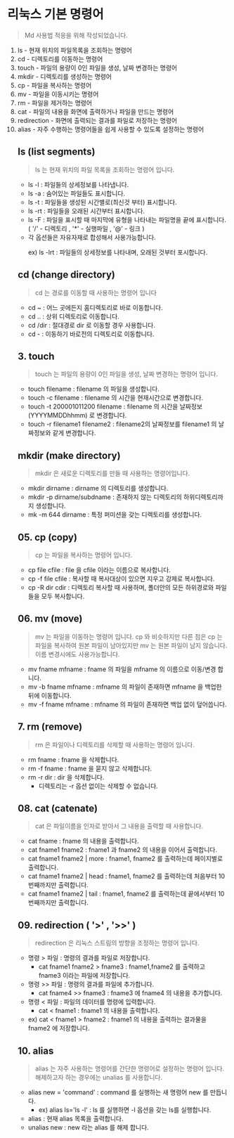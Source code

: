 # 리눅스 기본 명령어

> Md 사용법 적응을 위해 작성되었습니다.

  <ol>
    <li>ls - 현재 위치의 파일목록을 조회하는 명령어
    <li>cd - 디렉토리를 이동하는 명령어
    <li>touch - 파일의 용량이 0인 파일을 생성, 날짜 변경하는 명령어
    <li>mkdir - 디렉토리를 생성하는 명령어
    <li>cp - 파일을 복사하는 명령어
    <li>mv - 파일을 이동시키는 명령어
    <li>rm - 파일을 제거하는 명령어
    <li>cat - 파일의 내용을 화면에 출력하거나 파일을 만드는 명령어
    <li>redirection - 화면에 출력되는 결과를 파일로 저장하는 명령어
    <li>alias - 자주 수행하는 명령어들을 쉽게 사용할 수 있도록 설정하는 명령어

## ls (list segments)

> ls 는 현재 위치의 파일 목록을 조회하는 명령어 입니다.

<ul>
    <li>ls -l : 파일들의 상세정보를 나타냅니다.
    <li>ls -a : 숨어있는 파일들도 표시합니다.
    <li>ls -t : 파일들을 생성된 시간별로(최신것 부터) 표시합니다.
    <li>ls -rt : 파일들을 오래된 시간부터 표시합니다.
    <li>ls -F : 파일을 표시할 때 마지막에 유형을 나타내는 파일명을 끝에 표시합니다. ( '/' - 디렉토리 , '*' - 실행파일 , '@' - 링크 )
<li> 각 옵션들은 자유자재로 합성해서 사용가능합니다.

ex) ls -lrt : 파일들의 상세정보를 나타내며, 오래된 것부터 포시합니다.

</ul>

## cd (change directory)

> cd 는 경로를 이동할 때 사용하는 명령어 입니다

<ul>
    <li>cd ~ : 어느 곳에든지 홈디렉토리로 바로 이동합니다.
    <li>cd .. : 상위 디렉토리로 이동합니다.
    <li>cd /dir : 절대경로 dir 로 이동할 경우 사용합니다.
    <li>cd - : 이동하기 바로전의 디렉토리로 이동합니다.
</ul>

## 3. touch

> touch 는 파일의 용량이 0인 파일을 생성, 날짜 변경하는 명령어 입니다.

<ul>
<li>touch filename : filename 의 파일을 생성합니다.
<li>touch -c filename : filename 의 시간을 현재시간으로 변경합니다.
<li>touch -t 200001011200 filename : filename 의 시간을 날짜정보(YYYYMMDDhhmm) 로 변경합니다.
<li>touch -r filename1 filename2 : filename2의 날짜정보를 filename1 의 날짜정보와 같게 변경합니다.
</ul>

## mkdir (make directory)

> mkdir 은 새로운 디렉토리를 만들 때 사용하는 명령어입니다.

<ul>
<li>mkdir dirname : dirname 의 디렉토리를 생성합니다.
<li>mkdir -p dirname/subdname : 존재하지 않는 디렉토리의 하위디렉토리까지 생성합니다.
<li>mk -m 644 dirname : 특정 퍼미션을 갖는 디렉토리를 생성합니다.
</ul>

## 05. cp (copy)

> cp 는 파일을 복사하는 명령어 입니다.

<ul>
<li>cp file cfile : file 을 cfile 이라는 이름으로 복사합니다.
<li>cp -f file cfile : 복사할 때 복사대상이 있으면 지우고 강제로 복사합니다.
<li>cp -R dir cdir : 디렉토리 복사할 때 사용하며, 폴더안의 모든 하위경로와 파일들을 모두 복사합니다.
</ul>

## 06. mv (move)

> mv 는 파일을 이동하는 명령어 입니다. cp 와 비슷하지만 다른 점은 cp 는 파일을 복사하여 원본 파일이 남아있지만 mv 는 원본 파일이 남지 않습니다. 이름 변경시에도 사용가능합니다.

<ul>
<li>mv fname mfname : fname 의 파일을 mfname 의 이름으로 이동/변경 합니다.
<li>mv -b fname mfname : mfname 의 파일이 존재하면 mfname 을 백업한 뒤에 이동합니다.
<li>mv -f fname mfname : mfname 의 파일이 존재하면 백업 없이 덮어씁니다.
</ul>

## 7. rm (remove)

> rm 은 파일이나 디렉토리를 삭제할 때 사용하는 명령어 입니다.

<ul>
<li>rm fname : fname 을 삭제합니다.
<li>rm -f fname : fname 을 묻지 않고 삭제합니다.
<li>rm -r dir : dir 을 삭제합니다.
    <ul>
    <li>디렉토리는 -r 옵션 없이는 삭제할 수 없습니다.
    </ul>
</ul>

## 08. cat (catenate)

> cat 은 파일이름을 인자로 받아서 그 내용을 출력할 때 사용합니다.

<ul>
<li>cat fname : fname 의 내용을 출력합니다.
<li>cat fname1 fname2 : fname1 과 fname2 의 내용을 이어서 출력합니다.
<li>cat fname1 fname2 | more : fname1, fname2 를 출력하는데 페이지별로 출력합니다.
<li>cat fname1 fname2 | head : fname1, fname2 를 출력하는데 처음부터 10번째까지만 출력합니다.
<li>cat fname1 fname2 | tail : fname1, fname2 를 출력하는데 끝에서부터 10번째까지만 출력합니다.
</ul>

## 09. redirection ( '>' , '>>' )

> redirection 은 리눅스 스트림의 방향을 조정하는 명령어 입니다.

<ul>
<li>명령 > 파일 : 명령의 결과를 파일로 저장합니다.
    <ul>
    <li>cat fname1 fname2 > fname3 : fname1,fname2 를 출력하고 fname3 이라는 파일에 저장합니다.
    </ul>
<li>명령 >> 파일 : 명령의 결과를 파일에 추가합니다.
    <ul>
    <li>cat fname4 >> fname3 : fname3 에 fname4 의 내용을 추가합니다.
    </ul>
<li>명령 < 파일 : 파일의 데이터를 명령에 입력합니다.
    <ul>
    <li>cat < fname1 : fname1 의 내용을 출력합니다.
    </ul>
<li>ex) cat < fname1 > fname2 : fname1 의 내용을 출력하는 결과물을 fname2 에 저장합니다.
</ul>

## 10. alias

> alias 는 자주 사용하는 명령어를 간단한 명령어로 설정하는 명령어 입니다. 해제하고자 하는 경우에는 unalias 를 사용합니다.

<ul>
<li>alias new = 'command' : command 를 실행하는 새 명령어 new 를 만듭니다.
    <ul>
    <li>ex) alias ls='ls -l' : ls 를 실행하면 -l 옵션을 갖는 ls를 실행합니다.
    </ul>
<li>alias : 현재 alias 목록을 출력합니다.
<li>unalias new : new 라는 alias 를 해제 합니다.
